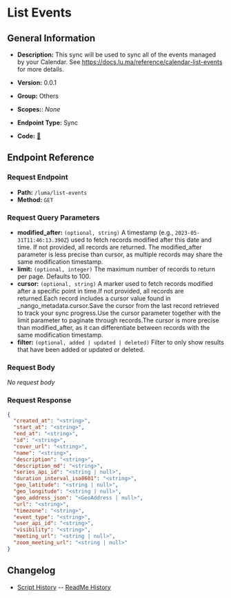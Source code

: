 # List Events

## General Information

- **Description:** This sync will be used to sync all of the events managed by your Calendar. See https://docs.lu.ma/reference/calendar-list-events for more details.

- **Version:** 0.0.1
- **Group:** Others
- **Scopes:**: _None_
- **Endpoint Type:** Sync
- **Code:** [🔗](https://github.com/NangoHQ/integration-templates/tree/main/integrations/luma/syncs/list-events.ts)

## Endpoint Reference

### Request Endpoint

- **Path:** `/luma/list-events`
- **Method:** `GET`

### Request Query Parameters

- **modified_after:** `(optional, string)` A timestamp (e.g., `2023-05-31T11:46:13.390Z`) used to fetch records modified after this date and time. If not provided, all records are returned. The modified_after parameter is less precise than cursor, as multiple records may share the same modification timestamp.
- **limit:** `(optional, integer)` The maximum number of records to return per page. Defaults to 100.
- **cursor:** `(optional, string)` A marker used to fetch records modified after a specific point in time.If not provided, all records are returned.Each record includes a cursor value found in _nango_metadata.cursor.Save the cursor from the last record retrieved to track your sync progress.Use the cursor parameter together with the limit parameter to paginate through records.The cursor is more precise than modified_after, as it can differentiate between records with the same modification timestamp.
- **filter:** `(optional, added | updated | deleted)` Filter to only show results that have been added or updated or deleted.

### Request Body

_No request body_

### Request Response

```json
{
  "created_at": "<string>",
  "start_at": "<string>",
  "end_at": "<string>",
  "id": "<string>",
  "cover_url": "<string>",
  "name": "<string>",
  "description": "<string>",
  "description_md": "<string>",
  "series_api_id": "<string | null>",
  "duration_interval_iso8601": "<string>",
  "geo_latitude": "<string | null>",
  "geo_longitude": "<string | null>",
  "geo_address_json": "<GeoAddress | null>",
  "url": "<string>",
  "timezone": "<string>",
  "event_type": "<string>",
  "user_api_id": "<string>",
  "visibility": "<string>",
  "meeting_url": "<string | null>",
  "zoom_meeting_url": "<string | null>"
}
```

## Changelog

- [Script History](https://github.com/NangoHQ/integration-templates/commits/main/integrations/luma/syncs/list-events.ts)
-- [ReadMe History](https://github.com/NangoHQ/integration-templates/commits/main/integrations/luma/syncs/list-events.md)
